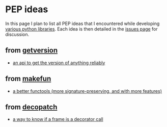 # PEP ideas

In this page I plan to list all PEP ideas that I encountered while developing [various python libraries](https://github.com/smarie/ALL_OF_THE_ABOVE#python). Each idea is then detailed in the [issues page](https://github.com/smarie/python-pep-ideas/issues) for discussion.

## from [getversion](https://smarie.github.io/python-getversion/)

 * [an api to get the version of anything reliably](https://github.com/smarie/python-pep-ideas/issues)

## from [makefun](https://smarie.github.io/python-makefun)

 * [a better functools (more signature-preserving, and with more features)](https://github.com/smarie/python-pep-ideas/issues/2)

## from [decopatch](https://smarie.github.io/python-decopatch)

 * [a way to know if a frame is a decorator call](https://github.com/smarie/python-pep-ideas/issues/3)
